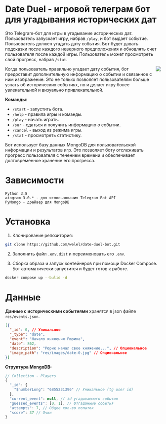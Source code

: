 # Date Duel - игровой телеграм бот для угадывания исторических дат 

Это Telegram-бот для игры в угадывание исторических дат. Пользователь запускает игру, набрав `/play`, и бот выдает событие. Пользователь должен угадать дату события. Бот будет давать подсказки после каждого неверного предположения и обновлять счет пользователя после каждой игры. Пользователь может просмотреть свой прогресс, набрав `/stat`.

 <img src="https://s3.gifyu.com/images/ezgif.com-gif-maker1f6d5675cbaff03bf.gif" align="right" />

Когда пользователь правильно угадает дату события, бот предоставит дополнительную информацию о событии и связанное с ним изображение. Это не только позволяет пользователям больше узнать об исторических событиях, но и делает игру более увлекательной и визуально привлекательной.

**Команды**:

 - `/start` - запустить бота.
 - `/help` - правила игры и команды.
 - `/play` - начать играть.
 - `/sur` - сдаться и получить информацию о событии.
 - `/cancel` - выход из режима игры.
 - `/stat` - просмотреть статистику.

Бот использует базу данных MongoDB для пользовательской информации и результатов игр. Это позволяет боту отслеживать прогресс пользователя с течением времени и обеспечивает долговременное хранение его прогресса.

# Зависимости 

    Python 3.8
    aiogram 3.0.* - для использования Telegram Bot API
    PyMongo - драйвер для MongoDB

# Установка

1. Клонирование репозитория:

```bash
git clone https://github.com/welel/date-duel-bot.git
```

2. Заполнить файл `.env.dist` и переименовать его `.env`.

3. Сборка образа и запуск контейнеров при помощи Docker Compose. Бот автоматически запустится и будет готов к работе.

```bash
docker compose up --bulid -d
```

# Данные

**Данные с историческими событиями** хранятся в json файле `res/events.json`.

```json
[{
  "_id": 0, // Уникальное
  "_type": "date",
  "event": "Начало княжения Рюрика",
  "date": 862,
  "description": "Рюрик начал свое княжение...", // Опциональное
  "image_path": "res/images/date-0.jpg" // Опциональное
}]
```

**Структура MongoDB:**

```js
// Collection - Players
{
  "_id": {
    "$numberLong": "6855231396" // Уникальное (tg user id)
  },
  "current_event": null, // id угадываемого события
  "guessed_events": [0, 1], // Отгаданные события
  "attempts": 7, // Общее кол-во попыток
  "score": 37 // Очки
}
```
